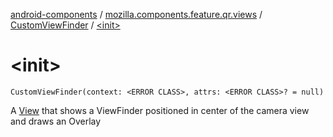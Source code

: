 [android-components](../../index.md) / [mozilla.components.feature.qr.views](../index.md) / [CustomViewFinder](index.md) / [&lt;init&gt;](./-init-.md)

# &lt;init&gt;

`CustomViewFinder(context: <ERROR CLASS>, attrs: <ERROR CLASS>? = null)`

A [View](#) that shows a ViewFinder positioned in center of the camera view and draws an Overlay


